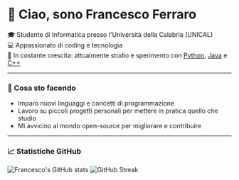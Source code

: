 # 👋 Ciao, sono Francesco Ferraro

🎓 Studente di Informatica presso l'Università della Calabria (UNICAL)  
💻 Appassionato di coding e tecnologia  
🧠 In costante crescita: attualmente studio e sperimento con [Python](https://www.python.org), [Java](https://www.java.com) e [C++](https://isocpp.org)

---

### 🚀 Cosa sto facendo
- Imparo nuovi linguaggi e concetti di programmazione
- Lavoro su piccoli progetti personali per mettere in pratica quello che studio
- Mi avvicino al mondo open-source per migliorare e contribuire

---

### 📈 Statistiche GitHub
![Francesco's GitHub stats](https://github-readme-stats.vercel.app/api?username=francescoferraro&show_icons=true&theme=radical)
![GitHub Streak](https://streak-stats.demolab.com?user=francescoferraro&theme=radical)
